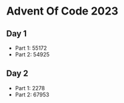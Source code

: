 # Advent Of Code 2023

## Day 1
- Part 1: 55172
- Part 2: 54925

## Day 2
- Part 1: 2278
- Part 2: 67953